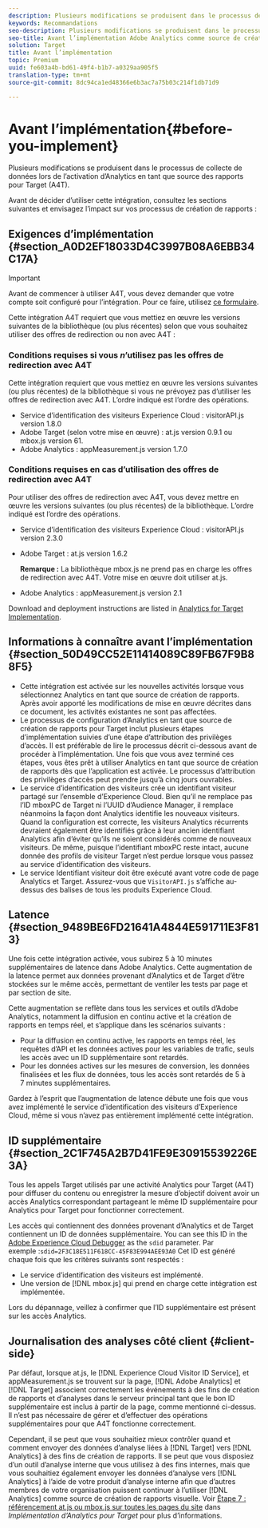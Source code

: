 ```yaml
---
description: Plusieurs modifications se produisent dans le processus de collecte de données lors de l’activation d’Analytics en tant que source des rapports pour Target (A4T).
keywords: Recommandations
seo-description: Plusieurs modifications se produisent dans le processus de collecte de données lors de l’activation d’Analytics en tant que source des rapports pour Target (A4T).
seo-title: Avant l’implémentation Adobe Analytics comme source de création de rapports pour Adobe Target (A4T)
solution: Target
title: Avant l’implémentation
topic: Premium
uuid: fe603a4b-bd61-49f4-b1b7-a0329aa905f5
translation-type: tm+mt
source-git-commit: 8dc94ca1ed48366e6b3ac7a75b03c214f1db71d9

---
```



# Avant l’implémentation{#before-you-implement}

Plusieurs modifications se produisent dans le processus de collecte de données lors de l’activation d’Analytics en tant que source des rapports pour Target (A4T).

Avant de décider d’utiliser cette intégration, consultez les sections suivantes et envisagez l’impact sur vos processus de création de rapports :

## Exigences d’implémentation {#section_A0D2EF18033D4C3997B08A6EBB34C17A}

>[!IMPORTANT]
>
>Avant de commencer à utiliser A4T, vous devez demander que votre compte soit configuré pour l’intégration. Pour ce faire, utilisez [ce formulaire](https://www.adobe.com/go/audiences).

Cette intégration A4T requiert que vous mettiez en œuvre les versions suivantes de la bibliothèque (ou plus récentes) selon que vous souhaitez utiliser des offres de redirection ou non avec A4T :

### Conditions requises si vous *n*’utilisez pas les offres de redirection avec A4T

Cette intégration requiert que vous mettiez en œuvre les versions suivantes (ou plus récentes) de la bibliothèque si vous ne prévoyez pas d’utiliser les offres de redirection avec A4T. L’ordre indiqué est l’ordre des opérations.

* Service d’identification des visiteurs Experience Cloud : visitorAPI.js version 1.8.0
* Adobe Target (selon votre mise en œuvre) : at.js version 0.9.1 ou mbox.js version 61.
* Adobe Analytics : appMeasurement.js version 1.7.0

### Conditions requises en cas d’utilisation des offres de redirection avec A4T

Pour utiliser des offres de redirection avec A4T, vous devez mettre en œuvre les versions suivantes (ou plus récentes) de la bibliothèque. L’ordre indiqué est l’ordre des opérations.

* Service d’identification des visiteurs Experience Cloud : visitorAPI.js version 2.3.0
* Adobe Target : at.js version 1.6.2

   **Remarque :** La bibliothèque mbox.js ne prend pas en charge les offres de redirection avec A4T. Votre mise en œuvre doit utiliser at.js.

* Adobe Analytics : appMeasurement.js version 2.1

Download and deployment instructions are listed in [Analytics for Target Implementation](/help/c-integrating-target-with-mac/a4t/a4timplementation.md).

## Informations à connaître avant l’implémentation {#section_50D49CC52E11414089C89FB67F9B88F5}

* Cette intégration est activée sur les nouvelles activités lorsque vous sélectionnez Analytics en tant que source de création de rapports. Après avoir apporté les modifications de mise en œuvre décrites dans ce document, les activités existantes ne sont pas affectées.
* Le processus de configuration d’Analytics en tant que source de création de rapports pour Target inclut plusieurs étapes d’implémentation suivies d’une étape d’attribution des privilèges d’accès. Il est préférable de lire le processus décrit ci-dessous avant de procéder à l’implémentation. Une fois que vous avez terminé ces étapes, vous êtes prêt à utiliser Analytics en tant que source de création de rapports dès que l’application est activée. Le processus d’attribution des privilèges d’accès peut prendre jusqu’à cinq jours ouvrables.
* Le service d’identification des visiteurs crée un identifiant visiteur partagé sur l’ensemble d’Experience Cloud. Bien qu’il ne remplace pas l’ID mboxPC de Target ni l’UUID d’Audience Manager, il remplace néanmoins la façon dont Analytics identifie les nouveaux visiteurs. Quand la configuration est correcte, les visiteurs Analytics récurrents devraient également être identifiés grâce à leur ancien identifiant Analytics afin d’éviter qu’ils ne soient considérés comme de nouveaux visiteurs. De même, puisque l’identifiant mboxPC reste intact, aucune donnée des profils de visiteur Target n’est perdue lorsque vous passez au service d’identification des visiteurs.
* Le service Identifiant visiteur doit être exécuté avant votre code de page Analytics et Target. Assurez-vous que `VisitorAPI.js` s’affiche au-dessus des balises de tous les produits Experience Cloud.

## Latence {#section_9489BE6FD21641A4844E591711E3F813}

Une fois cette intégration activée, vous subirez 5 à 10 minutes supplémentaires de latence dans Adobe Analytics. Cette augmentation de la latence permet aux données provenant d’Analytics et de Target d’être stockées sur le même accès, permettant de ventiler les tests par page et par section de site.

Cette augmentation se reflète dans tous les services et outils d’Adobe Analytics, notamment la diffusion en continu active et la création de rapports en temps réel, et s’applique dans les scénarios suivants :

* Pour la diffusion en continu active, les rapports en temps réel, les requêtes d’API et les données actives pour les variables de trafic, seuls les accès avec un ID supplémentaire sont retardés.
* Pour les données actives sur les mesures de conversion, les données finalisées et les flux de données, tous les accès sont retardés de 5 à 7 minutes supplémentaires.

Gardez à l’esprit que l’augmentation de latence débute une fois que vous avez implémenté le service d’identification des visiteurs d’Experience Cloud, même si vous n’avez pas entièrement implémenté cette intégration.

## ID supplémentaire {#section_2C1F745A2B7D41FE9E30915539226E3A}

Tous les appels Target utilisés par une activité Analytics pour Target (A4T) pour diffuser du contenu ou enregistrer la mesure d’objectif doivent avoir un accès Analytics correspondant partageant le même ID supplémentaire pour Analytics pour Target pour fonctionner correctement.

Les accès qui contiennent des données provenant d’Analytics et de Target contiennent un ID de données supplémentaire. You can see this ID in the [Adobe Experience Cloud Debugger](https://docs.adobe.com/content/help/en/debugger/using/experience-cloud-debugger.html) as the `sdid` parameter. Par exemple :`sdid=2F3C18E511F618CC-45F83E994AEE93A0` Cet ID est généré chaque fois que les critères suivants sont respectés :

* Le service d’identification des visiteurs est implémenté.
* Une version de [!DNL mbox.js] qui prend en charge cette intégration est implémentée.

Lors du dépannage, veillez à confirmer que l’ID supplémentaire est présent sur les accès Analytics.

## Journalisation des analyses côté client {#client-side}

Par défaut, lorsque at.js, le [!DNL Experience Cloud Visitor ID Service], et appMeasurement.js se trouvent sur la page, [!DNL Adobe Analytics] et [!DNL Target] associent correctement les événements à des fins de création de rapports et d’analyses dans le serveur principal tant que le bon ID supplémentaire est inclus à partir de la page, comme mentionné ci-dessus. Il n’est pas nécessaire de gérer et d’effectuer des opérations supplémentaires pour que A4T fonctionne correctement.

Cependant, il se peut que vous souhaitiez mieux contrôler quand et comment envoyer des données d’analyse liées à [!DNL Target] vers [!DNL Analytics] à des fins de création de rapports. Il se peut que vous disposiez d’un outil d’analyse interne que vous utilisez à des fins internes, mais que vous souhaitiez également envoyer les données d’analyse vers [!DNL Analytics] à l’aide de votre produit d’analyse interne afin que d’autres membres de votre organisation puissent continuer à l’utiliser [!DNL Analytics] comme source de création de rapports visuelle. Voir [Étape 7 : référencement at.js ou mbox.js sur toutes les pages du site](/help/c-integrating-target-with-mac/a4t/a4timplementation.md#step7) dans *Implémentation d’Analytics pour Target* pour plus d’informations.
